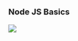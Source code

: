 ### Node JS Basics

![](https://pics.me.me/node-j-s-node-j-s-with-express-corporate-needs-you-to-46210556.png)

